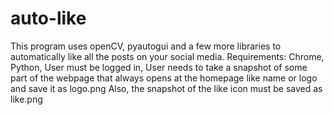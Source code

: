 # auto-like
This program uses openCV, pyautogui and a few more libraries to automatically like all the posts on your social media. 
Requirements: Chrome, Python, User must be logged in, User needs to take a snapshot of some part of the webpage that always opens at the homepage like name or logo and save it as logo.png Also, the snapshot of the like icon must be saved as like.png
